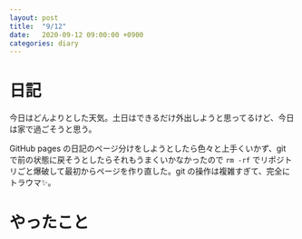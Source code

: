 ```yaml
---
layout: post
title:  "9/12"
date:   2020-09-12 09:00:00 +0900
categories: diary
---
```

# 日記

今日はどんよりとした天気。土日はできるだけ外出しようと思ってるけど、今日は家で過ごそうと思う。

GitHub pages の日記のページ分けをしようとしたら色々と上手くいかず、git で前の状態に戻そうとしたらそれもうまくいかなかったので ```rm -rf``` でリポジトリごと爆破して最初からページを作り直した。git の操作は複雑すぎて、完全にトラウマ:sparkles:。

# やったこと


<script type="text/x-mathjax-config">MathJax.Hub.Config({tex2jax: {inlineMath: [['$','$'], ['\\(','\\)']], processEscapes: true},});</script>
<script async src="https://cdnjs.cloudflare.com/ajax/libs/mathjax/2.7.6/MathJax.js?config=TeX-AMS_CHTML"></script>